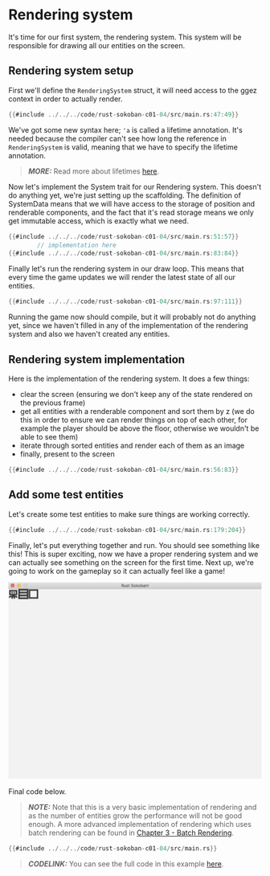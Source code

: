 # Rendering system

It's time for our first system, the rendering system. This system will be responsible for drawing all our entities on the screen.

## Rendering system setup
First we'll define the `RenderingSystem` struct, it will need access to the ggez context in order to actually render.

```rust
{{#include ../../../code/rust-sokoban-c01-04/src/main.rs:47:49}}
```

We've got some new syntax here; `'a` is called a lifetime annotation. It's needed because the compiler can't see how long the reference in `RenderingSystem` is valid, meaning that we have to specify the lifetime annotation.

> **_MORE:_**  Read more about lifetimes [here](https://doc.rust-lang.org/book/ch10-03-lifetime-syntax.html).

Now let's implement the System trait for our Rendering system. This doesn't do anything yet, we're just setting up the scaffolding. The definition of SystemData means that we will have access to the storage of position and renderable components, and the fact that it's read storage means we only get immutable access, which is exactly what we need.

```rust
{{#include ../../../code/rust-sokoban-c01-04/src/main.rs:51:57}}
        // implementation here
{{#include ../../../code/rust-sokoban-c01-04/src/main.rs:83:84}}
```

Finally let's run the rendering system in our draw loop. This means that every time the game updates we will render the latest state of all our entities.

```rust
{{#include ../../../code/rust-sokoban-c01-04/src/main.rs:97:111}}
```

Running the game now should compile, but it will probably not do anything yet, since we haven't filled in any of the implementation of the rendering system and also we haven't created any entities.

## Rendering system implementation

Here is the implementation of the rendering system. It does a few things:
* clear the screen (ensuring we don't keep any of the state rendered on the previous frame)
* get all entities with a renderable component and sort them by z (we do this in order to ensure we can render things on top of each other, for example the player should be above the floor, otherwise we wouldn't be able to see them)
* iterate through sorted entities and render each of them as an image
* finally, present to the screen

```rust
{{#include ../../../code/rust-sokoban-c01-04/src/main.rs:56:83}}
```

## Add some test entities

Let's create some test entities to make sure things are working correctly.

```rust
{{#include ../../../code/rust-sokoban-c01-04/src/main.rs:179:204}}
```

Finally, let's put everything together and run. You should see something like this! This is super exciting, now we have a proper rendering system and we can actually see something on the screen for the first time. Next up, we're going to work on the gameplay so it can actually feel like a game!

![Screenshot](./images/rendering.png)

Final code below.

> **_NOTE:_**  Note that this is a very basic implementation of rendering and as the number of entities grow the performance will not be good enough. A more advanced implementation of rendering which uses batch rendering can be found in [Chapter 3 - Batch Rendering](/c03-04-batch-rendering.html).


```rust
{{#include ../../../code/rust-sokoban-c01-04/src/main.rs}}
```

> **_CODELINK:_**  You can see the full code in this example [here](https://github.com/iolivia/rust-sokoban/tree/master/code/rust-sokoban-c01-04).